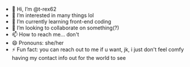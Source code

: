 - 👋 Hi, I’m @t-rex62
- 👀 I’m interested in many things lol
- 🌱 I’m currently learning front-end coding
- 💞️ I’m looking to collaborate on something(?)
- 📫 How to reach me... don't
- 😄 Pronouns: she/her
- ⚡ Fun fact: you can reach out to me if u want, jk, i just don't feel comfy having my contact info out for the world to see

<!---
t-rex62/t-rex62 is a ✨ special ✨ repository because its `README.md` (this file) appears on your GitHub profile.
You can click the Preview link to take a look at your changes.
--->

